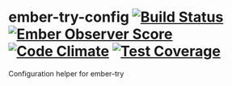 # ember-try-config [![Build Status](https://travis-ci.org/kategengler/ember-try-config.svg?branch=master)](https://travis-ci.org/kategengler/ember-try-config) [![Ember Observer Score](http://emberobserver.com/badges/ember-try-config.svg)](http://emberobserver.com/addons/ember-try-config) [![Code Climate](https://codeclimate.com/github/kategengler/ember-try-config/badges/gpa.svg)](https://codeclimate.com/github/kategengler/ember-try-config) [![Test Coverage](https://codeclimate.com/github/kategengler/ember-try-config/badges/coverage.svg)](https://codeclimate.com/github/kategengler/ember-try-config/coverage)

Configuration helper for ember-try
